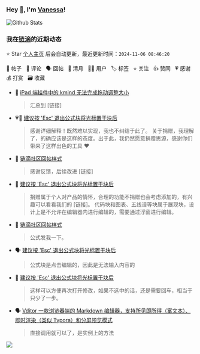 ### Hey 👋, I'm [Vanessa](http://vanessa.b3log.org/)!

![Github Stats](https://github-readme-stats.vercel.app/api?username=Vanessa219&show_icons=true)

<!--events start -->

### 我在[链滴](https://ld246.com)的近期动态

⭐️ Star [个人主页](https://github.com/Vanessa219/Vanessa219) 后会自动更新，最近更新时间：`2024-11-06 08:46:20`

📝 帖子 &nbsp; 💬 评论 &nbsp; 🗣 回帖 &nbsp; 🌙 清月 &nbsp; 👨‍💻 用户 &nbsp; 🏷️ 标签 &nbsp; ⭐️ 关注 &nbsp; 👍 赞同 &nbsp; 💗 感谢 &nbsp; 💰 打赏 &nbsp; 🗃 收藏

* 💬 [iPad 端挂件中的 kmind 无法完成拖动调整大小](https://ld246.com/article/1730428142082/comment/1730628104548#comments)

  > 汇总到 [链接]
* 💗💬 [建议按 'Esc' 退出公式块将光标置于块后](https://ld246.com/article/1730263684341/comment/1730426451987#comments)

  > 感谢详细解释！既然难以实现，我也不纠结于此了。 关于捐赠，我理解了，的确应该是这样的态度。出于此，我仍然愿意捐赠思源，感谢你们带来了这样出色的工具 ❤️
* 💬 [链滴社区回帖样式](https://ld246.com/article/1730370679686/comment/1730519449156#comments)

  > 感谢反馈，后续改进 [链接]
* 💬 [建议按 'Esc' 退出公式块将光标置于块后](https://ld246.com/article/1730263684341/comment/1730386963313#comments)

  > 捐赠属于个人对产品的情怀，合理的功能不捐赠也会考虑添加的，有兴趣可以看看我们的 [链接]。 代码块和图表、五线谱等块属于展现块，设计上是不允许在编辑器内进行编辑的，需要通过浮窗进行编辑。
* 💬 [链滴社区回帖样式](https://ld246.com/article/1730370679686/comment/1730385963200#comments)

  > 公式发我一下。
* 🗣 [建议按 'Esc' 退出公式块将光标置于块后](https://ld246.com/article/1730263684341/comment/1730306118051#comments)

  > 公式块是点击编辑的，因此是无法输入内容的
* 💬 [建议按 'Esc' 退出公式块将光标置于块后](https://ld246.com/article/1730263684341/comment/1730301885297#comments)

  > 这样可以方便再次打开修改，如果不选中的话，还是需要回车，相当于只少了一步。
* 🗣 [Vditor 一款浏览器端的 Markdown 编辑器，支持所见即所得（富文本）、即时渲染（类似 Typora）和分屏预览模式](https://ld246.com/article/1549638745630/comment/1730289257434#comments)

  > 直接调用就可以了，是实例上的方法


<!--events end -->

<a title="Hits" target="_blank" href="https://github.com/Vanessa219/Vanessa219"><img src="https://hits.b3log.org/Vanessa219/Vanessa219.svg"></a>
